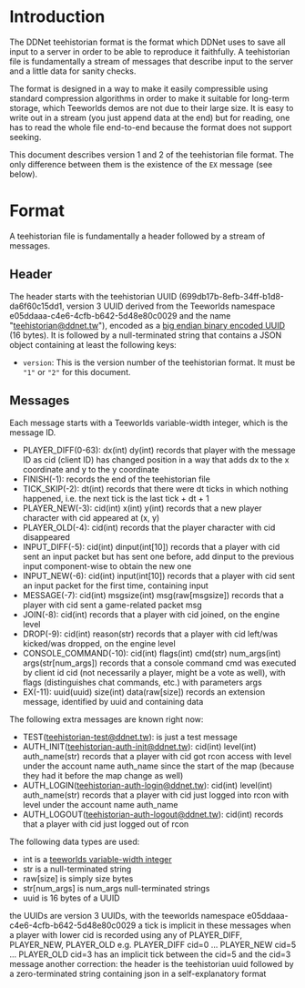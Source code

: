 Introduction
============

The DDNet teehistorian format is the format which DDNet uses to save all input
to a server in order to be able to reproduce it faithfully. A teehistorian file
is fundamentally a stream of messages that describe input to the server and a
little data for sanity checks.

The format is designed in a way to make it easily compressible using standard
compression algorithms in order to make it suitable for long-term storage,
which Teeworlds demos are not due to their large size. It is easy to write out
in a stream (you just append data at the end) but for reading, one has to read
the whole file end-to-end because the format does not support seeking.

This document describes version 1 and 2 of the teehistorian file format. The
only difference between them is the existence of the `EX` message (see below).


Format
======

A teehistorian file is fundamentally a header followed by a stream of messages.


Header
------

The header starts with the teehistorian UUID
(699db17b-8efb-34ff-b1d8-da6f60c15dd1, version 3 UUID derived from the
Teeworlds namespace e05ddaaa-c4e6-4cfb-b642-5d48e80c0029 and the name
"teehistorian@ddnet.tw"), encoded as a [big endian binary encoded
UUID](https://en.wikipedia.org/w/index.php?title=Universally_unique_identifier&oldid=844235295#Encoding)
(16 bytes). It is followed by a null-terminated string that contains a JSON
object containing at least the following keys:

* `version`: This is the version number of the teehistorian format. It must be
  `"1"` or `"2"` for this document.

Messages
--------

Each message starts with a Teeworlds variable-width integer, which is the
message ID.

* PLAYER_DIFF(0-63): dx(int) dy(int) records that player with the message ID as cid (client ID) has changed position in a way that adds dx to the x coordinate and y to the y coordinate
* FINISH(-1): records the end of the teehistorian file
* TICK_SKIP(-2): dt(int) records that there were dt ticks in which nothing happened, i.e. the next tick is the last tick + dt + 1
* PLAYER_NEW(-3): cid(int) x(int) y(int) records that a new player character with cid appeared at (x, y)
* PLAYER_OLD(-4): cid(int) records that the player character with cid disappeared
* INPUT_DIFF(-5): cid(int) dinput(int[10]) records that a player with cid sent an input packet but has sent one before, add dinput to the previous input component-wise to obtain the new one
* INPUT_NEW(-6): cid(int) input(int[10]) records that a player with cid sent an input packet for the first time, containing input
* MESSAGE(-7): cid(int) msgsize(int) msg(raw[msgsize]) records that a player with cid sent a game-related packet msg
* JOIN(-8): cid(int) records that a player with cid joined, on the engine level
* DROP(-9): cid(int) reason(str) records that a player with cid left/was kicked/was dropped, on the engine level
* CONSOLE_COMMAND(-10): cid(int) flags(int) cmd(str) num_args(int) args(str[num_args]) records that a console command cmd was executed by client id cid (not necessarily a player, might be a vote as well), with flags (distinguishes chat commands, etc.) with parameters args
* EX(-11): uuid(uuid) size(int) data(raw[size]) records an extension message, identified by uuid and containing data

The following extra messages are known right now:
* TEST(teehistorian-test@ddnet.tw): is just a test message
* AUTH_INIT(teehistorian-auth-init@ddnet.tw): cid(int) level(int) auth_name(str) records that a player with cid got rcon access with level under the account name auth_name since the start of the map (because they had it before the map change as well)
* AUTH_LOGIN(teehistorian-auth-login@ddnet.tw): cid(int) level(int) auth_name(str) records that a player with cid just logged into rcon with level under the account name auth_name
* AUTH_LOGOUT(teehistorian-auth-logout@ddnet.tw): cid(int) records that a player with cid just logged out of rcon

The following data types are used:
* int is a [teeworlds variable-width integer](int.md)
* str is a null-terminated string
* raw[size] is simply size bytes
* str[num_args] is num_args null-terminated strings
* uuid is 16 bytes of a UUID

the UUIDs are version 3 UUIDs, with the teeworlds namespace e05ddaaa-c4e6-4cfb-b642-5d48e80c0029
a tick is implicit in these messages when a player with lower cid is recorded using any of PLAYER_DIFF, PLAYER_NEW, PLAYER_OLD
e.g.
PLAYER_DIFF cid=0 … PLAYER_NEW cid=5 … PLAYER_OLD cid=3 has an implicit tick between the cid=5 and the cid=3 message
another correction:
the header is the teehistorian uuid followed by a zero-terminated string containing json in a self-explanatory format
